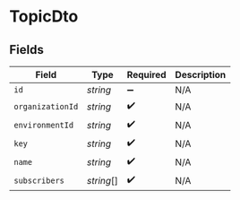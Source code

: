 # TopicDto


## Fields

| Field              | Type               | Required           | Description        |
| ------------------ | ------------------ | ------------------ | ------------------ |
| `id`               | *string*           | :heavy_minus_sign: | N/A                |
| `organizationId`   | *string*           | :heavy_check_mark: | N/A                |
| `environmentId`    | *string*           | :heavy_check_mark: | N/A                |
| `key`              | *string*           | :heavy_check_mark: | N/A                |
| `name`             | *string*           | :heavy_check_mark: | N/A                |
| `subscribers`      | *string*[]         | :heavy_check_mark: | N/A                |